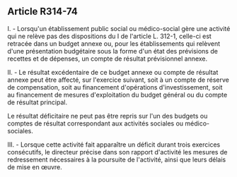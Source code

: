 ## Article R314-74

I. - Lorsqu'un établissement public social ou médico-social gère une activité qui ne relève pas des
dispositions du I de l'article L. 312-1, celle-ci est retracée dans un budget annexe ou, pour les établissements
qui relèvent d'une présentation budgétaire sous la forme d'un état des prévisions de recettes et de dépenses,
un compte de résultat prévisionnel annexe.

II. - Le résultat excédentaire de ce budget annexe ou compte de résultat annexe peut être affecté, sur
l'exercice suivant, soit à un compte de réserve de compensation, soit au financement d'opérations
d'investissement, soit au financement de mesures d'exploitation du budget général ou du compte de résultat
principal.

Le résultat déficitaire ne peut pas être repris sur l'un des budgets ou comptes de résultat correspondant aux
activités sociales ou médico-sociales.

III. - Lorsque cette activité fait apparaître un déficit durant trois exercices consécutifs, le directeur précise
dans son rapport d'activité les mesures de redressement nécessaires à la poursuite de l'activité, ainsi que leurs
délais de mise en œuvre.


